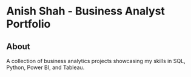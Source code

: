 # Anish Shah - Business Analyst Portfolio
## About
A collection of business analytics projects showcasing my skills in SQL, Python, Power BI, and Tableau.
